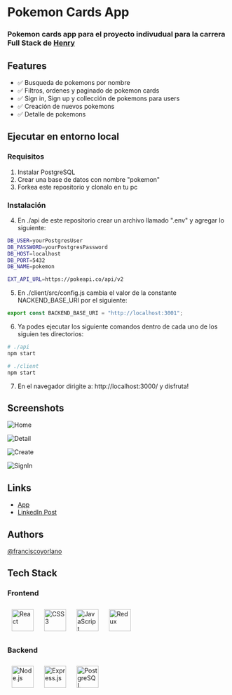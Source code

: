 # Pokemon Cards App

### Pokemon cards app para el proyecto indivudual para la carrera Full Stack de [Henry](https://www.soyhenry.com/)

## Features

-   ✅ Busqueda de pokemons por nombre
-   ✅ Filtros, ordenes y paginado de pokemon cards
-   ✅ Sign in, Sign up y collección de pokemons para users
-   ✅ Creación de nuevos pokemons
-   ✅ Detalle de pokemons

## Ejecutar en entorno local

### Requisitos

1. Instalar PostgreSQL
2. Crear una base de datos con nombre "pokemon"
3. Forkea este repositorio y clonalo en tu pc

### Instalación

4. En ./api de este repositorio crear un archivo llamado ".env" y agregar lo siguiente:

```bash
DB_USER=yourPostgresUser
DB_PASSWORD=yourPostgresPassword
DB_HOST=localhost
DB_PORT=5432
DB_NAME=pokemon

EXT_API_URL=https://pokeapi.co/api/v2
```

5. En ./client/src/config.js cambia el valor de la constante NACKEND_BASE_URI por el siguiente:

```js
export const BACKEND_BASE_URI = "http://localhost:3001";
```

6. Ya podes ejecutar los siguiente comandos dentro de cada uno de los siguien tes directorios:

```bash
# ./api
npm start

# ./client
npm start
```

7. En el navegador dirigite a: http://localhost:3000/ y disfruta!

## Screenshots

![Home](https://media.licdn.com/dms/image/D4D22AQHLvvhVCeKPQg/feedshare-shrink_2048_1536/0/1682795030128?e=1689206400&v=beta&t=vEBMS3rmknUqtBwwdeld0k7fCcdG-atL-FZcpa1F8e4)

![Detail](https://i.postimg.cc/xC6w9nPj/pokemon-cards-fy-vercel-app-home-1.png)

![Create](https://i.postimg.cc/gcNz0P0Z/pokemon-cards-fy-vercel-app-create.png)

![SignIn](https://media.licdn.com/dms/image/D4D22AQGawxrBGLwSEQ/feedshare-shrink_2048_1536/0/1682795028296?e=1689206400&v=beta&t=uX1sAwwWTWuS5CtuaS7BCoVHMw29xo0jYQH_aCTmyPI)

## Links

-   [App](https://pokemon-francisco-yorlano.vercel.app/)
-   [LinkedIn Post](https://www.linkedin.com/feed/update/urn:li:activity:7058153932753186816/)

## Authors

[@franciscoyorlano](https://www.github.com/franciscoyorlano)

## Tech Stack

### Frontend

<div align="">  
<a href="https://reactjs.org/" target="_blank"><img style="margin: 10px" src="https://profilinator.rishav.dev/skills-assets/react-original-wordmark.svg" alt="React" height="50" /></a>  
<a href="https://www.w3schools.com/css/" target="_blank"><img style="margin: 10px" src="https://profilinator.rishav.dev/skills-assets/css3-original-wordmark.svg" alt="CSS3" height="50" /></a>  
<a href="https://www.javascript.com/" target="_blank"><img style="margin: 10px" src="https://profilinator.rishav.dev/skills-assets/javascript-original.svg" alt="JavaScript" height="50" /></a>  
<a href="https://redux.js.org/" target="_blank"><img style="margin: 10px" src="https://profilinator.rishav.dev/skills-assets/redux-original.svg" alt="Redux" height="50" /></a>  
</div>

### Backend

<div align="">  
<a href="https://nodejs.org/" target="_blank"><img style="margin: 10px" src="https://profilinator.rishav.dev/skills-assets/nodejs-original-wordmark.svg" alt="Node.js" height="50" /></a>  
<a href="https://expressjs.com/" target="_blank"><img style="margin: 10px" src="https://profilinator.rishav.dev/skills-assets/express-original-wordmark.svg" alt="Express.js" height="50" /></a>  
<a href="https://www.postgresql.org/" target="_blank"><img style="margin: 10px" src="https://profilinator.rishav.dev/skills-assets/postgresql-original-wordmark.svg" alt="PostgreSQL" height="50" /></a>  
</div>

